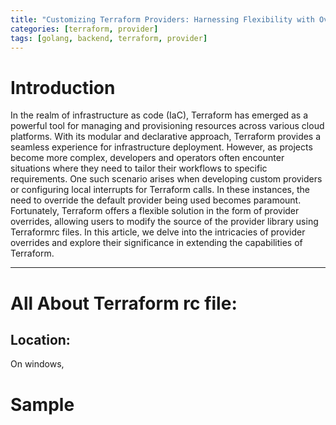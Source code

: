 ```yaml
---
title: "Customizing Terraform Providers: Harnessing Flexibility with Overrides"
categories: [terraform, provider]
tags: [golang, backend, terraform, provider]
---
```


# Introduction

In the realm of infrastructure as code (IaC), Terraform has emerged as a powerful tool for managing and provisioning resources across various cloud platforms. With its modular and declarative approach, Terraform provides a seamless experience for infrastructure deployment. However, as projects become more complex, developers and operators often encounter situations where they need to tailor their workflows to specific requirements. One such scenario arises when developing custom providers or configuring local interrupts for Terraform calls. In these instances, the need to override the default provider being used becomes paramount. Fortunately, Terraform offers a flexible solution in the form of provider overrides, allowing users to modify the source of the provider library using Terraformrc files. In this article, we delve into the intricacies of provider overrides and explore their significance in extending the capabilities of Terraform.

<hr/>

# All About Terraform rc file:
## Location:
On windows, 

# Sample 
